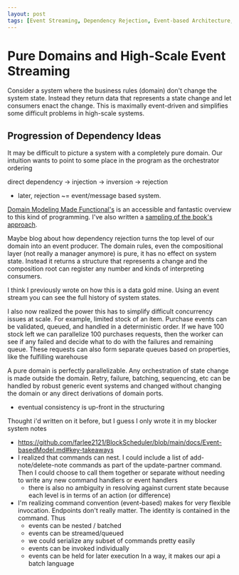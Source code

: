 ```yaml
---
layout: post
tags: [Event Streaming, Dependency Rejection, Event-based Architecture, Domain Modeling Made Functional]
---
```


<!-- 
TODO: improve title
- maybe "and High-Scale Architecture"
- "and High-Scale Event Architecture"
- "Event-based Domains for High-scale system"
- "Pure Domains make Event-driven, High-scale systems" -> favorite so far
-->

# Pure Domains and High-Scale Event Streaming

Consider a system where the business rules (domain) don't change the system state. Instead they return data that represents a state change and let consumers enact the change. This is maximally event-driven and simplifies some difficult problems in high-scale systems.


<!-- [Domain Modeling Made Functional](https://fsharpforfunandprofit.com/books/#domain-modeling-made-functional) introduces a powerful modeling approach that focuses on a pure domain layer. In other words, the business rules don't change state. Instead they return data that represents a state change. This approach simplifies some difficult problems in high-scale systems. -->

## Progression of Dependency Ideas

It may be difficult to picture a system with a completely pure domain. Our intuition wants to point to some place in the program as the orchestrator ordering 

direct dependency -> injection -> inversion -> rejection
- later, rejection ~= event/message based system. 
<!-- try to lead them to realize the idea is a progression from already popular ideas -->

[Domain Modeling Made Functional's](https://fsharpforfunandprofit.com/books/#domain-modeling-made-functional) is an accessible and fantastic overview to this kind of programming. I've also written a [sampling of the book's approach](../_posts/2021-04-09-Designing-with-Events-Transforms-and-state.md).

<!-- TODO: consider a brief example here -->



Maybe blog about how dependency rejection turns the top level of our domain into an event producer. The domain rules, even the compositional layer (not really a manager anymore) is pure, it has no effect on system state. Instead it returns a structure that represents a change and the composition root can register any number and kinds of interpreting consumers.

I think I previously wrote on how this is a data gold mine. Using an event stream you can see the full history of system states.

I also now realized the power this has to simplify difficult concurrency issues at scale. For example, limited stock of an item. Purchase events can be validated, queued, and handled in a deterministic order. If we have 100 stock left we can parallelize 100 purchases requests, then the worker can see if any failed and decide what to do with the failures and remaining queue. These requests can also form separate queues based on properties, like the fulfilling warehouse

A pure domain is perfectly parallelizable. Any orchestration of state change is made outside the domain. Retry, failure, batching, sequencing, etc can be handled by robust generic event systems and changed without changing the domain or any direct derivations of domain ports. 
- eventual consistency is up-front in the structuring

Thought i'd written on it before, but I guess I only wrote it in my blocker system notes
- https://github.com/farlee2121/BlockScheduler/blob/main/docs/Event-basedModel.md#key-takeaways
- I realized that commands can nest. I could include a list of add-note/delete-note commands as part of the update-partner command. Then I could choose to call them together or separate without needing to write any new command handlers or event handlers 
  - there is also no ambiguity in resolving against current state because each level is in terms of an action (or difference)
- I'm realizing command convention (event-based) makes for very flexible invocation. Endpoints don't really matter. The identity is contained in the command. Thus
  - events can be nested / batched
  - events can be streamed/queued
  - we could serialize any subset of commands pretty easily
  - events can be invoked individually
  - events can be held for later execution In a way, it makes our api a batch language
